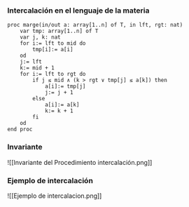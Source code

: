 
### Intercalación en el lenguaje de la materia
```LenguajeDeLaMateria
proc marge(in/out a: array[1..n] of T, in lft, rgt: nat)
	var tmp: array[1..n] of T
	var j, k: nat
	for i:= lft to mid do
		tmp[i]:= a[i]
	od
	j:= lft
	k:= mid + 1
	for i:= lft to rgt do
		if j ≤ mid ∧ (k > rgt ∨ tmp[j] ≤ a[k]) then
			a[i]:= tmp[j]
			j:= j + 1
		else
			a[i]:= a[k]
			k:= k + 1
		fi
	od
end proc
```

### Invariante
![[Invariante del Procedimiento intercalación.png]]

### Ejemplo de intercalación
![[Ejemplo de intercalacion.png]]